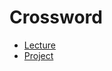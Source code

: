 # Crossword

- [Lecture](https://cs50.harvard.edu/ai/2024/notes/3/)
- [Project](https://cs50.harvard.edu/ai/2024/projects/3/crossword/)